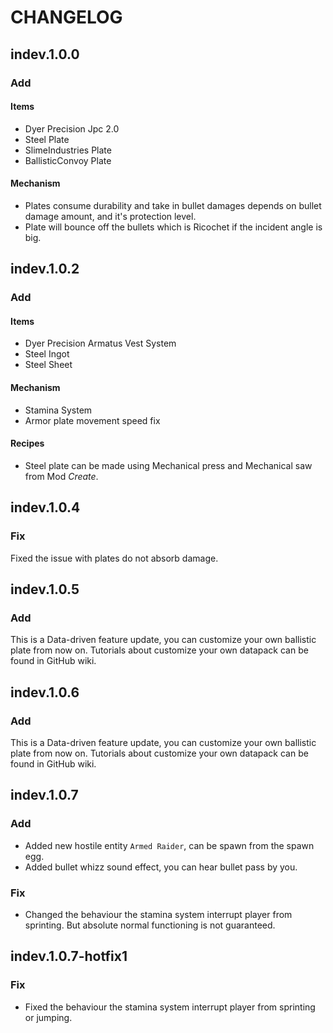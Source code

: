 # CHANGELOG
 
## indev.1.0.0
 
### Add
 
#### Items
 
- Dyer Precision Jpc 2.0
- Steel Plate
- SlimeIndustries Plate
- BallisticConvoy Plate
#### Mechanism
 
- Plates consume durability and take in bullet damages depends on bullet damage amount, and it's protection level.
- Plate will bounce off the bullets which is Ricochet if the incident angle is big.
## indev.1.0.2
 
### Add
 
#### Items
 
- Dyer Precision  Armatus Vest System
- Steel Ingot
- Steel Sheet
#### Mechanism
 
- Stamina System
- Armor plate movement speed fix
#### Recipes
- Steel plate can be made using Mechanical press and Mechanical saw from Mod *Create*.

## indev.1.0.4
### Fix
Fixed the issue with plates do not absorb damage.

## indev.1.0.5
### Add
This is a Data-driven feature update, you can customize your own ballistic plate from now on.
Tutorials about customize your own datapack can be found in GitHub wiki.

## indev.1.0.6
### Add
This is a Data-driven feature update, you can customize your own ballistic plate from now on.
Tutorials about customize your own datapack can be found in GitHub wiki.

## indev.1.0.7
### Add
 - Added new hostile entity `Armed Raider`, can be spawn from the spawn egg.  
 - Added bullet whizz sound effect, you can hear bullet pass by you.
### Fix
 - Changed the behaviour the stamina system interrupt player from sprinting. But absolute normal functioning is not guaranteed.

## indev.1.0.7-hotfix1
### Fix
- Fixed the behaviour the stamina system interrupt player from sprinting or jumping.